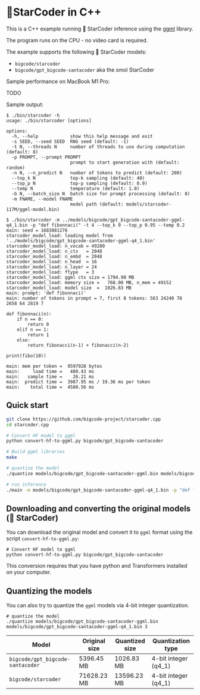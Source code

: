 # 💫StarCoder in C++

This is a C++ example running 💫 StarCoder inference using the [ggml](https://github.com/ggerganov/ggml) library.

The program runs on the CPU - no video card is required.

The example supports the following 💫 StarCoder models:

- `bigcode/starcoder`
- `bigcode/gpt_bigcode-santacoder` aka the smol StarCoder

Sample performance on MacBook M1 Pro:

TODO


Sample output:

```
$ ./bin/starcoder -h
usage: ./bin/starcoder [options]

options:
  -h, --help            show this help message and exit
  -s SEED, --seed SEED  RNG seed (default: -1)
  -t N, --threads N     number of threads to use during computation (default: 8)
  -p PROMPT, --prompt PROMPT
                        prompt to start generation with (default: random)
  -n N, --n_predict N   number of tokens to predict (default: 200)
  --top_k N             top-k sampling (default: 40)
  --top_p N             top-p sampling (default: 0.9)
  --temp N              temperature (default: 1.0)
  -b N, --batch_size N  batch size for prompt processing (default: 8)
  -m FNAME, --model FNAME
                        model path (default: models/starcoder-117M/ggml-model.bin)

$ ./bin/starcoder -m ../models/bigcode/gpt_bigcode-santacoder-ggml-q4_1.bin -p "def fibonnaci(" -t 4 --top_k 0 --top_p 0.95 --temp 0.2      
main: seed = 1683881276
starcoder_model_load: loading model from '../models/bigcode/gpt_bigcode-santacoder-ggml-q4_1.bin'
starcoder_model_load: n_vocab = 49280
starcoder_model_load: n_ctx   = 2048
starcoder_model_load: n_embd  = 2048
starcoder_model_load: n_head  = 16
starcoder_model_load: n_layer = 24
starcoder_model_load: ftype   = 3
starcoder_model_load: ggml ctx size = 1794.90 MB
starcoder_model_load: memory size =   768.00 MB, n_mem = 49152
starcoder_model_load: model size  =  1026.83 MB
main: prompt: 'def fibonnaci('
main: number of tokens in prompt = 7, first 8 tokens: 563 24240 78 2658 64 2819 7 

def fibonnaci(n):
    if n == 0:
        return 0
    elif n == 1:
        return 1
    else:
        return fibonacci(n-1) + fibonacci(n-2)

print(fibo(10))

main: mem per token =  9597928 bytes
main:     load time =   480.43 ms
main:   sample time =    26.21 ms
main:  predict time =  3987.95 ms / 19.36 ms per token
main:    total time =  4580.56 ms
```

## Quick start
```bash
git clone https://github.com/bigcode-project/starcoder.cpp
cd starcoder.cpp

# Convert HF model to ggml
python convert-hf-to-ggml.py bigcode/gpt_bigcode-santacoder

# Build ggml libraries
make

# quantize the model
./quantize models/bigcode/gpt_bigcode-santacoder-ggml.bin models/bigcode/gpt_bigcode-santacoder-ggml-q4_1.bin 3

# run inference
./main -m models/bigcode/gpt_bigcode-santacoder-ggml-q4_1.bin -p "def fibonnaci(" --top_k 0 --top_p 0.95 --temp 0.2
```


## Downloading and converting the original models (💫 StarCoder)

You can download the original model and convert it to `ggml` format using the script `convert-hf-to-ggml.py`:

```
# Convert HF model to ggml
python convert-hf-to-ggml.py bigcode/gpt_bigcode-santacoder
```

This conversion requires that you have python and Transformers installed on your computer.

## Quantizing the models

You can also try to quantize the `ggml` models via 4-bit integer quantization.

```
# quantize the model
./quantize models/bigcode/gpt_bigcode-santacoder-ggml.bin models/bigcode/gpt_bigcode-santacoder-ggml-q4_1.bin 3
```

| Model | Original size | Quantized size | Quantization type |
| --- | --- | --- | --- |
| `bigcode/gpt_bigcode-santacoder` | 5396.45 MB | 1026.83 MB | 4-bit integer (q4_1) |
| `bigcode/starcoder` | 71628.23 MB | 13596.23 MB | 4-bit integer (q4_1) |

